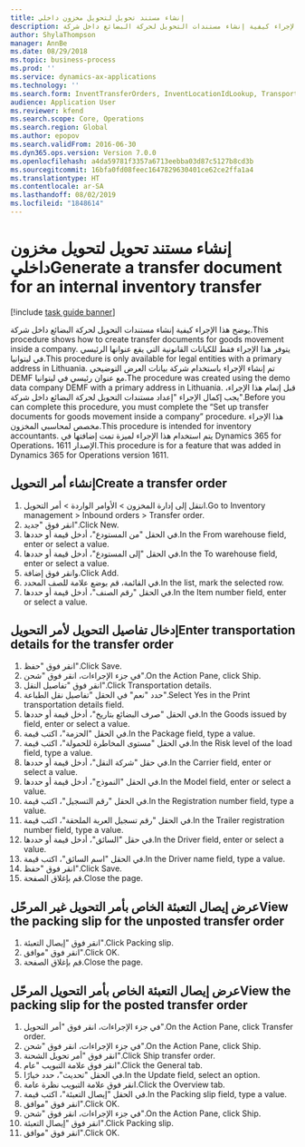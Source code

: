 ```yaml
---
title: إنشاء مستند تحويل لتحويل مخزون داخلي
description: يوضح هذا الإجراء كيفية إنشاء مستندات التحويل لحركة البضائع داخل شركة.
author: ShylaThompson
manager: AnnBe
ms.date: 08/29/2018
ms.topic: business-process
ms.prod: ''
ms.service: dynamics-ax-applications
ms.technology: ''
ms.search.form: InventTransferOrders, InventLocationIdLookup, TransportationDocument, HcmWorkerLookUp, SrsReportViewerForm, InventTransferParmShip
audience: Application User
ms.reviewer: kfend
ms.search.scope: Core, Operations
ms.search.region: Global
ms.author: epopov
ms.search.validFrom: 2016-06-30
ms.dyn365.ops.version: Version 7.0.0
ms.openlocfilehash: a4da59781f3357a6713eebba03d87c5127b8cd3b
ms.sourcegitcommit: 16bfa0fd08feec1647829630401ce62ce2ffa1a4
ms.translationtype: HT
ms.contentlocale: ar-SA
ms.lasthandoff: 08/02/2019
ms.locfileid: "1848614"
---
```

# <a name="generate-a-transfer-document-for-an-internal-inventory-transfer"></a><span data-ttu-id="e51c5-103">إنشاء مستند تحويل لتحويل مخزون داخلي</span><span class="sxs-lookup"><span data-stu-id="e51c5-103">Generate a transfer document for an internal inventory transfer</span></span>

[!include [task guide banner](../../includes/task-guide-banner.md)]

<span data-ttu-id="e51c5-104">يوضح هذا الإجراء كيفية إنشاء مستندات التحويل لحركة البضائع داخل شركة.</span><span class="sxs-lookup"><span data-stu-id="e51c5-104">This procedure shows how to create transfer documents for goods movement inside a company.</span></span> <span data-ttu-id="e51c5-105">يتوفر هذا الإجراء فقط للكيانات القانونية التي يقع عنوانها الرئيسي في ليتوانيا.</span><span class="sxs-lookup"><span data-stu-id="e51c5-105">This procedure is only available for legal entities with a primary address in Lithuania.</span></span> <span data-ttu-id="e51c5-106">تم إنشاء الإجراء باستخدام شركة بيانات العرض التوضيحي DEMF مع عنوان رئيسي في ليتوانيا.</span><span class="sxs-lookup"><span data-stu-id="e51c5-106">The procedure was created using the demo data company DEMF with a primary address in Lithuania.</span></span> <span data-ttu-id="e51c5-107">قبل إتمام هذا الإجراء، يجب إكمال الإجراء "إعداد مستندات التحويل لحركة البضائع داخل شركة".</span><span class="sxs-lookup"><span data-stu-id="e51c5-107">Before you can complete this procedure, you must complete the “Set up transfer documents for goods movement inside a company” procedure.</span></span> <span data-ttu-id="e51c5-108">هذا الإجراء مخصص لمحاسبي المخزون‬.</span><span class="sxs-lookup"><span data-stu-id="e51c5-108">This procedure is intended for inventory accountants.</span></span> <span data-ttu-id="e51c5-109">يتم استخدام هذا الإجراء لميزة تمت إضافتها في Dynamics 365 for Operations، الإصدار 1611.</span><span class="sxs-lookup"><span data-stu-id="e51c5-109">This procedure is for a feature that was added in Dynamics 365 for Operations version 1611.</span></span>


## <a name="create-a-transfer-order"></a><span data-ttu-id="e51c5-110">إنشاء أمر التحويل</span><span class="sxs-lookup"><span data-stu-id="e51c5-110">Create a transfer order</span></span>
1. <span data-ttu-id="e51c5-111">انتقل إلى إدارة المخزون > الأوامر الواردة > أمر التحويل.</span><span class="sxs-lookup"><span data-stu-id="e51c5-111">Go to Inventory management > Inbound orders > Transfer order.</span></span>
2. <span data-ttu-id="e51c5-112">انقر فوق "جديد".</span><span class="sxs-lookup"><span data-stu-id="e51c5-112">Click New.</span></span>
3. <span data-ttu-id="e51c5-113">في الحقل "من المستودع"، أدخل قيمة أو حددها.</span><span class="sxs-lookup"><span data-stu-id="e51c5-113">In the From warehouse field, enter or select a value.</span></span>
4. <span data-ttu-id="e51c5-114">في الحقل "إلى المستودع"، أدخل قيمة أو حددها.</span><span class="sxs-lookup"><span data-stu-id="e51c5-114">In the To warehouse field, enter or select a value.</span></span>
5. <span data-ttu-id="e51c5-115">وانقر فوق إضافة.</span><span class="sxs-lookup"><span data-stu-id="e51c5-115">Click Add.</span></span>
6. <span data-ttu-id="e51c5-116">في القائمة، قم بوضع علامة للصف المحدد.</span><span class="sxs-lookup"><span data-stu-id="e51c5-116">In the list, mark the selected row.</span></span>
7. <span data-ttu-id="e51c5-117">في الحقل "رقم الصنف"، أدخل قيمة أو حددها.</span><span class="sxs-lookup"><span data-stu-id="e51c5-117">In the Item number field, enter or select a value.</span></span>

## <a name="enter-transportation-details-for-the-transfer-order"></a><span data-ttu-id="e51c5-118">إدخال تفاصيل التحويل لأمر التحويل</span><span class="sxs-lookup"><span data-stu-id="e51c5-118">Enter transportation details for the transfer order</span></span>
1. <span data-ttu-id="e51c5-119">انقر فوق "حفظ".</span><span class="sxs-lookup"><span data-stu-id="e51c5-119">Click Save.</span></span>
2. <span data-ttu-id="e51c5-120">في جزء الإجراءات، انقر فوق "شحن".</span><span class="sxs-lookup"><span data-stu-id="e51c5-120">On the Action Pane, click Ship.</span></span>
3. <span data-ttu-id="e51c5-121">انقر فوق "تفاصيل النقل".</span><span class="sxs-lookup"><span data-stu-id="e51c5-121">Click Transportation details.</span></span>
4. <span data-ttu-id="e51c5-122">حدد "نعم" في الحقل "تفاصيل نقل الطباعة".</span><span class="sxs-lookup"><span data-stu-id="e51c5-122">Select Yes in the Print transportation details field.</span></span>
5. <span data-ttu-id="e51c5-123">في الحقل "صرف البضائع بتاريخ"، أدخل قيمة أو حددها.</span><span class="sxs-lookup"><span data-stu-id="e51c5-123">In the Goods issued by field, enter or select a value.</span></span>
6. <span data-ttu-id="e51c5-124">في الحقل "الحزمة"، اكتب قيمة.</span><span class="sxs-lookup"><span data-stu-id="e51c5-124">In the Package field, type a value.</span></span>
7. <span data-ttu-id="e51c5-125">في الحقل "مستوى المخاطرة للحمولة‬"، اكتب قيمة.</span><span class="sxs-lookup"><span data-stu-id="e51c5-125">In the Risk level of the load field, type a value.</span></span>
8. <span data-ttu-id="e51c5-126">في حقل "شركة النقل"، أدخل قيمة أو حددها.</span><span class="sxs-lookup"><span data-stu-id="e51c5-126">In the Carrier field, enter or select a value.</span></span>
9. <span data-ttu-id="e51c5-127">في الحقل "النموذج"، أدخل قيمة أو حددها.</span><span class="sxs-lookup"><span data-stu-id="e51c5-127">In the Model field, enter or select a value.</span></span>
10. <span data-ttu-id="e51c5-128">في الحقل "رقم التسجيل"، اكتب قيمة.</span><span class="sxs-lookup"><span data-stu-id="e51c5-128">In the Registration number field, type a value.</span></span>
11. <span data-ttu-id="e51c5-129">في الحقل "رقم تسجيل العربة الملحقة‬"، اكتب قيمة.</span><span class="sxs-lookup"><span data-stu-id="e51c5-129">In the Trailer registration number field, type a value.</span></span>
12. <span data-ttu-id="e51c5-130">في حقل "السائق"، أدخل قيمة أو حددها.</span><span class="sxs-lookup"><span data-stu-id="e51c5-130">In the Driver field, enter or select a value.</span></span>
13. <span data-ttu-id="e51c5-131">في الحقل "اسم السائق"، اكتب قيمة.</span><span class="sxs-lookup"><span data-stu-id="e51c5-131">In the Driver name field, type a value.</span></span>
14. <span data-ttu-id="e51c5-132">انقر فوق "حفظ".</span><span class="sxs-lookup"><span data-stu-id="e51c5-132">Click Save.</span></span>
15. <span data-ttu-id="e51c5-133">قم بإغلاق الصفحة.</span><span class="sxs-lookup"><span data-stu-id="e51c5-133">Close the page.</span></span>

## <a name="view-the-packing-slip-for-the-unposted-transfer-order"></a><span data-ttu-id="e51c5-134">عرض إيصال التعبئة الخاص بأمر التحويل غير المرحّل</span><span class="sxs-lookup"><span data-stu-id="e51c5-134">View the packing slip for the unposted transfer order</span></span>
1. <span data-ttu-id="e51c5-135">انقر فوق "إيصال التعبئة".</span><span class="sxs-lookup"><span data-stu-id="e51c5-135">Click Packing slip.</span></span>
2. <span data-ttu-id="e51c5-136">انقر فوق "موافق".</span><span class="sxs-lookup"><span data-stu-id="e51c5-136">Click OK.</span></span>
3. <span data-ttu-id="e51c5-137">قم بإغلاق الصفحة.</span><span class="sxs-lookup"><span data-stu-id="e51c5-137">Close the page.</span></span>

## <a name="view-the-packing-slip-for-the-posted-transfer-order"></a><span data-ttu-id="e51c5-138">عرض إيصال التعبئة الخاص بأمر التحويل المرحّل</span><span class="sxs-lookup"><span data-stu-id="e51c5-138">View the packing slip for the posted transfer order</span></span>
1. <span data-ttu-id="e51c5-139">في جزء الإجراءات، انقر فوق "أمر التحويل".</span><span class="sxs-lookup"><span data-stu-id="e51c5-139">On the Action Pane, click Transfer order.</span></span>
2. <span data-ttu-id="e51c5-140">في جزء الإجراءات، انقر فوق "شحن".</span><span class="sxs-lookup"><span data-stu-id="e51c5-140">On the Action Pane, click Ship.</span></span>
3. <span data-ttu-id="e51c5-141">انقر فوق "أمر تحويل الشحنة‬".</span><span class="sxs-lookup"><span data-stu-id="e51c5-141">Click Ship transfer order.</span></span>
4. <span data-ttu-id="e51c5-142">انقر فوق علامة التبويب "عام".</span><span class="sxs-lookup"><span data-stu-id="e51c5-142">Click the General tab.</span></span>
5. <span data-ttu-id="e51c5-143">في الحقل "تحديث"، حدد خيارًا.</span><span class="sxs-lookup"><span data-stu-id="e51c5-143">In the Update field, select an option.</span></span>
6. <span data-ttu-id="e51c5-144">انقر فوق علامة التبويب نظرة عامة.</span><span class="sxs-lookup"><span data-stu-id="e51c5-144">Click the Overview tab.</span></span>
7. <span data-ttu-id="e51c5-145">في الحقل "إيصال التعبئة"، اكتب قيمة.</span><span class="sxs-lookup"><span data-stu-id="e51c5-145">In the Packing slip field, type a value.</span></span>
8. <span data-ttu-id="e51c5-146">انقر فوق "موافق".</span><span class="sxs-lookup"><span data-stu-id="e51c5-146">Click OK.</span></span>
9. <span data-ttu-id="e51c5-147">في جزء الإجراءات، انقر فوق "شحن".</span><span class="sxs-lookup"><span data-stu-id="e51c5-147">On the Action Pane, click Ship.</span></span>
10. <span data-ttu-id="e51c5-148">انقر فوق "إيصال التعبئة".</span><span class="sxs-lookup"><span data-stu-id="e51c5-148">Click Packing slip.</span></span>
11. <span data-ttu-id="e51c5-149">انقر فوق "موافق".</span><span class="sxs-lookup"><span data-stu-id="e51c5-149">Click OK.</span></span>

